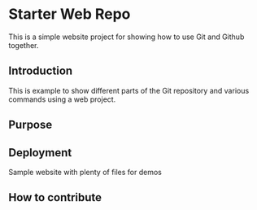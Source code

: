 # Starter Web Repo

This is a simple website project for showing how to use Git and Github together.

## Introduction

This is example to show different parts of the Git repository and various commands using a web project.

## Purpose

## Deployment

Sample website with plenty of files for demos

## How to contribute
